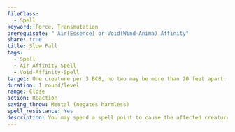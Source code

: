 ```yaml
---
fileClass:
  - Spell
keyword: Force, Transmutation
prerequisite: " Air(Essence) or Void(Wind-Anima) Affinity"
share: true
title: Slow Fall
tags:
  - Spell
  - Air-Affinity-Spell
  - Void-Affinity-Spell
target: One creature per 3 BCB, no two may be more than 20 feet apart.
duration: 1 round/level
range: Close
action: Reaction
saving_throw: Mental (negates harmless)
spell_resistance: Yes
description: You may spend a spell point to cause the affected creatures fall a mere 60 feet per round and take no damage upon landing while the spell is in effect. When the spell duration expires, the normal rate of falling resumes. You may spend an additional spell point to affect an additional creature, plus one more per 3 BCB.
---
```



